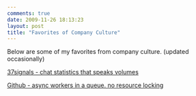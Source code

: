 ```yaml
---
comments: true
date: 2009-11-26 18:13:23
layout: post
title: "Favorites of Company Culture"
---
```


Below are some of my favorites from company culture. (updated occasionally)

[37signals - chat statistics that speaks volumes][37signals]

[Github - async workers in a queue. no resource locking][github]





  [github]: http://tomayko.com/writings/adopt-an-open-source-process-constraints
  [37signals]: http://37signals.com/svn/posts/905-campfire-fun
